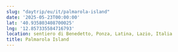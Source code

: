 ```yaml
---
slug: "daytrip/eu/it/palmarola-island"
date: '2025-05-23T00:00:00'
lat: '40.935803408700025'
lng: '12.857335584716793'
location: sentiero di Benedetto, Ponza, Latina, Lazio, Italia
title: Palmarola Island
---
```



